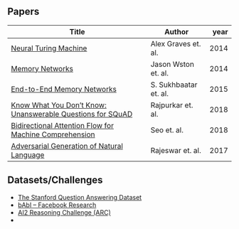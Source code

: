 ## Papers

| Title                                                        | Author                  | year |
| ------------------------------------------------------------ | ----------------------- | ---: |
| [Neural Turing Machine](https://arxiv.org/abs/1410.5401)     | Alex Graves et. al.     | 2014 |
| [Memory Networks](https://arxiv.org/abs/1410.3916)           | Jason Wston   et. al.   | 2014 |
| [End-to-End Memory Networks](https://arxiv.org/abs/1503.08895) | S. Sukhbaatar   et. al. | 2015 |
| [Know What You Don’t Know: Unanswerable Questions for SQuAD](https://arxiv.org/pdf/1806.03822.pdf) | Rajpurkar et. al.       | 2018 |
| [Bidirectional Attention Flow for Machine Comprehension](https://arxiv.org/pdf/1611.01603.pdf) | Seo et. al.             | 2018 |
| [Adversarial Generation of Natural Language](https://arxiv.org/pdf/1705.10929.pdf) | Rajeswar et. al.        | 2017 |

## Datasets/Challenges

- [The Stanford Question Answering Dataset](https://rajpurkar.github.io/SQuAD-explorer/)
- [bAbI – Facebook Research](https://research.fb.com/downloads/babi/)
- [AI2 Reasoning Challenge (ARC)](http://data.allenai.org/arc/)
- 
